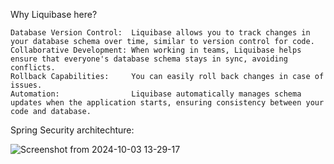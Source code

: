 Why Liquibase here?

    Database Version Control:  Liquibase allows you to track changes in your database schema over time, similar to version control for code.
    Collaborative Development: When working in teams, Liquibase helps ensure that everyone's database schema stays in sync, avoiding conflicts.
    Rollback Capabilities:     You can easily roll back changes in case of issues.
    Automation:                Liquibase automatically manages schema updates when the application starts, ensuring consistency between your code and database.

Spring Security architechture: 

![Screenshot from 2024-10-03 13-29-17](https://github.com/user-attachments/assets/fed8f405-421e-4bba-8ec5-25953f3dd7e2)


